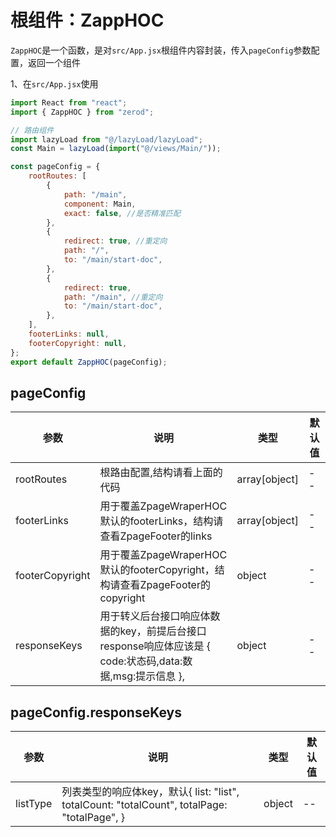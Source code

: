 # 根组件：ZappHOC

`ZappHOC`是一个函数，是对`src/App.jsx`根组件内容封装，传入`pageConfig`参数配置，返回一个组件

1、在`src/App.jsx`使用

```jsx
import React from "react";
import { ZappHOC } from "zerod";

// 路由组件
import lazyLoad from "@/lazyLoad/lazyLoad";
const Main = lazyLoad(import("@/views/Main/"));

const pageConfig = {
	rootRoutes: [
		{
			path: "/main",
			component: Main,
			exact: false, //是否精准匹配
		},
		{
			redirect: true, //重定向
			path: "/",
			to: "/main/start-doc",
		},
		{
			redirect: true,
			path: "/main", //重定向
			to: "/main/start-doc",
		},
	],
	footerLinks: null,
	footerCopyright: null,
};
export default ZappHOC(pageConfig);
```

## pageConfig

<table>
	<thead>
		<tr>
			<th>参数</th>
			<th>说明</th>
			<th>类型</th>
			<th>默认值</th>
		</tr>
	</thead>
	<tbody>
		<tr>
			<td>rootRoutes</td>
			<td>根路由配置,结构请看上面的代码</td>
			<td>array[object]</td>
			<td>--</td>
		</tr>
		<tr>
			<td>footerLinks</td>
			<td>用于覆盖ZpageWraperHOC默认的footerLinks，结构请查看ZpageFooter的links</td>
			<td>array[object]</td>
			<td>--</td>
		</tr>
		<tr>
			<td>footerCopyright</td>
			<td>用于覆盖ZpageWraperHOC默认的footerCopyright，结构请查看ZpageFooter的copyright</td>
			<td>object</td>
			<td>--</td>
		</tr>
		<tr>
			<td>responseKeys</td>
			<td>用于转义后台接口响应体数据的key，前提后台接口response响应体应该是 { code:状态码,data:数据,msg:提示信息 }, </td>
			<td>object</td>
			<td>--</td>
		</tr>
	</tbody>
</table>

## pageConfig.responseKeys

<table>
	<thead>
		<tr>
			<th>参数</th>
			<th>说明</th>
			<th>类型</th>
			<th>默认值</th>
		</tr>
	</thead>
	<tbody>
		<tr>
			<td>listType</td>
			<td>列表类型的响应体key，默认{
				list: "list",
				totalCount: "totalCount",
				totalPage: "totalPage",
			}</td>
			<td>object</td>
			<td>--</td>
		</tr>
	</tbody>
</table>
